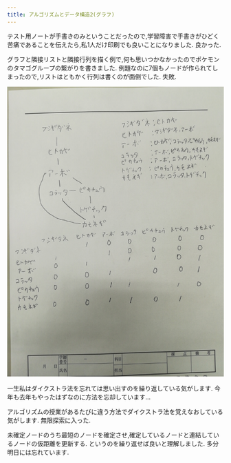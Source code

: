 ```yaml
---
title: アルゴリズムとデータ構造2(グラフ)
---
```


テスト用ノートが手書きのみということだったので,学習障害で手書きがひどく苦痛であることを伝えたら,私1人だけ印刷でも良いことになりました.
良かった.

グラフと隣接リストと隣接行列を描く例で,何も思いつかなかったのでポケモンのタマゴグループの繋がりを書きました.
例題なのに7個もノードが作られてしまったので,リストはともかく行列は書くのが面倒でした.
失敗.

![タマゴグループ](/asset/IMG_20171215_135144.jpg)

一生私はダイクストラ法を忘れては思い出すのを繰り返している気がします.
今年も去年もやったはずなのに方法を忘却しています…

アルゴリズムの授業があるたびに違う方法でダイクストラ法を覚えなおしている気がします.
無限探索に入った.

未確定ノードのうち最短のノードを確定させ,確定しているノードと連結しているノードの仮距離を更新する.
というのを繰り返せば良いと理解しました.
多分明日には忘れています.
